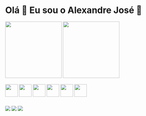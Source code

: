 <h1>Olá 👋 Eu sou o Alexandre José 🫡</h1>

<div>
  <a href="https://github.com/Aleladeia"></a>
  <img height="180em" src="https://github-readme-stats.vercel.app/api?username=Aleladeia&show_icons=true&include_all_commits=true&theme=gotham"/>
  <img height="180em" src="https://github-readme-stats.vercel.app/api/top-langs/?username=Aleladeia&layout=compact&theme=gotham"/>
</div>

<div style="display: inline_block"><br>
  <img align="center" height="40" width="40" src="https://cdn.jsdelivr.net/gh/devicons/devicon@latest/icons/csharp/csharp-original.svg">
  <img align="center" height="40" width="40" src="https://cdn.jsdelivr.net/gh/devicons/devicon@latest/icons/dotnetcore/dotnetcore-original.svg">
  <img align="center" height="40" width="40" src="https://cdn.jsdelivr.net/gh/devicons/devicon@latest/icons/html5/html5-original.svg">
  <img align="center" height="40" width="40" src="https://cdn.jsdelivr.net/gh/devicons/devicon@latest/icons/css3/css3-original.svg">
  <img align="center" height="40" width="40" src="https://cdn.jsdelivr.net/gh/devicons/devicon@latest/icons/java/java-original.svg">
  <img align="center" height="40" width="40" src="https://cdn.jsdelivr.net/gh/devicons/devicon@latest/icons/python/python-original.svg">
</div>

##

<div> 
 <a href="https://www.linkedin.com/in/alexandre-jose-ladeia-cadamuro" target="_blank"><img src="https://img.shields.io/badge/-LinkedIn-%230077B5?style=for-the-badge&logo=linkedin&logoColor=white" target="_blank"></a> 
 <a href="https://instagram.com/aleladeia" target="_blank"><img src="https://img.shields.io/badge/-Instagram-%23E4405F?style=for-the-badge&logo=instagram&logoColor=white" target="_blank"></a>
 <a href = "mailto:aleladeia99@gmail.com"><img src="https://img.shields.io/badge/Gmail-D14836?style=for-the-badge&logo=gmail&logoColor=white" target="_blank"></a>
</div>
